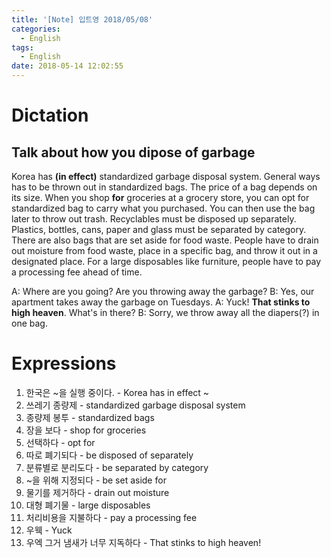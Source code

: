 ```yaml
---
title: '[Note] 입트영 2018/05/08'
categories:
  - English
tags:
  - English
date: 2018-05-14 12:02:55
---
```


# Dictation
## Talk about how you dipose of garbage

Korea has **(in effect)** standardized garbage disposal system. General ways has to be thrown out in standardized bags. The price of a bag depends on its size. When you shop **for** groceries at a grocery store, you can opt for standardized bag to carry what you purchased. You can then use the bag later to throw out trash. Recyclables must be disposed up separately. Plastics, bottles, cans, paper and glass must be separated by category. There are also bags that are set aside for food waste. People have to drain out moisture from food waste, place in a specific bag, and throw it out in a designated place. For a large disposables like furniture, people have to pay a processing fee ahead of time. 

A: Where are you going? Are you throwing away the garbage?
B: Yes, our apartment takes away the garbage on Tuesdays.
A: Yuck! **That stinks to high heaven**. What's in there?
B: Sorry, we throw away all the diapers(?) in one bag. 

# Expressions

1. 한국은 ~을 실행 중이다. - Korea has in effect ~
2. 쓰레기 종량제 - standardized garbage disposal system
3. 종량제 봉투 - standardized bags
4. 장을 보다 - shop for groceries
5. 선택하다 - opt for
6. 따로 폐기되다 - be disposed of separately
7. 분류별로 분리도다 - be separated by category
8. ~을 위해 지정되다 - be set aside for
9. 물기를 제거하다 - drain out moisture
10. 대형 폐기물 - large disposables
11. 처리비용을 지불하다 - pay a processing fee
12. 우웩 - Yuck
13. 우엑 그거 냄새가 너무 지독하다 - That stinks to high heaven!
